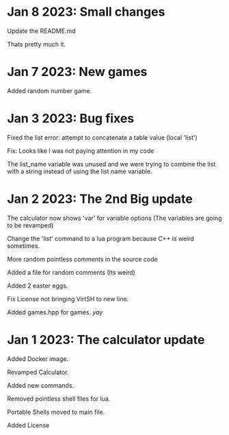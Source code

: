 # Jan 8 2023: Small changes

Update the README.md

Thats pretty much it.

# Jan 7 2023: New games

Added random number game.

# Jan 3 2023: Bug fixes

Fixed the list error: 
attempt to concatenate a table value (local 'list')

Fix:
Looks like I was not paying attention in my code

The list_name variable was unused and we were trying to combine the list with a string instead of using the list name variable.


# Jan 2 2023: The 2nd Big update
The calculator now shows 'var' for variable options (The variables are going to be revamped)

Change the 'list' command to a lua program because C++ is weird sometimes.

More random pointless comments in the source code

Added a file for random comments (Its weird)

Added 2 easter eggs.

Fix License not bringing VirtSH to new line.

Added games.hpp for games. *yay*

# Jan 1 2023: The calculator update

Added Docker image.

Revamped Calculator.

Added new commands.

Removed pointless shell files for lua.

Portable Shells moved to main file.

Added License